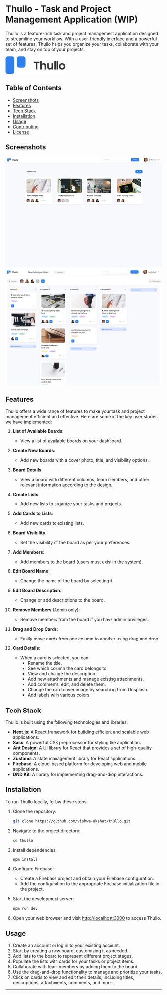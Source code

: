 # Thullo - Task and Project Management Application (WIP)

Thullo is a feature-rich task and project management application designed to streamline your workflow. With a user-friendly interface and a powerful set of features, Thullo helps you organize your tasks, collaborate with your team, and stay on top of your projects.

![Thullo Logo](./src/assets/Logo.svg)

## Table of Contents

-   [Screenshots](#screenshots)
-   [Features](#features)
-   [Tech Stack](#tech-stack)
-   [Installation](#installation)
-   [Usage](#usage)
-   [Contributing](#contributing)
-   [License](#license)

## Screenshots

![Website](./public/Thullo-board.png)
![Website](./public/Thullo.png)

## Features

Thullo offers a wide range of features to make your task and project management efficient and effective. Here are some of the key user stories we have implemented:

1. **List of Available Boards**:

    - View a list of available boards on your dashboard.

2. **Create New Boards**:

    - Add new boards with a cover photo, title, and visibility options.

3. **Board Details**:

    - View a board with different columns, team members, and other relevant information according to the design.

4. **Create Lists**:

    - Add new lists to organize your tasks and projects.

5. **Add Cards to Lists**:

    - Add new cards to existing lists.

6. **Board Visibility**:

    - Set the visibility of the board as per your preferences.

7. **Add Members**:

    - Add members to the board (users must exist in the system).

8. **Edit Board Name**:

    - Change the name of the board by selecting it.

9. **Edit Board Description**:

    - Change or add descriptions to the board.

10. **Remove Members** (Admin only):

    - Remove members from the board if you have admin privileges.

11. **Drag and Drop Cards**:

    - Easily move cards from one column to another using drag and drop.

12. **Card Details**:
    - When a card is selected, you can:
        - Rename the title.
        - See which column the card belongs to.
        - View and change the description.
        - Add new attachments and manage existing attachments.
        - Add comments, edit, and delete them.
        - Change the card cover image by searching from Unsplash.
        - Add labels with various colors.

## Tech Stack

Thullo is built using the following technologies and libraries:

-   **Next.js**: A React framework for building efficient and scalable web applications.
-   **Sass**: A powerful CSS preprocessor for styling the application.
-   **Ant Design**: A UI library for React that provides a set of high-quality components.
-   **Zustand**: A state management library for React applications.
-   **Firebase**: A cloud-based platform for developing web and mobile applications.
-   **DND Kit**: A library for implementing drag-and-drop interactions.

## Installation

To run Thullo locally, follow these steps:

1. Clone the repository:

    ```bash
    git clone https://github.com/vishwa-akshat/thullo.git
    ```

2. Navigate to the project directory:

    ```bash
    cd thullo
    ```

3. Install dependencies:

    ```bash
    npm install
    ```

4. Configure Firebase:

    - Create a Firebase project and obtain your Firebase configuration.
    - Add the configuration to the appropriate Firebase initialization file in the project.

5. Start the development server:

    ```bash
    npm run dev
    ```

6. Open your web browser and visit [http://localhost:3000](http://localhost:3000) to access Thullo.

## Usage

1. Create an account or log in to your existing account.
2. Start by creating a new board, customizing it as needed.
3. Add lists to the board to represent different project stages.
4. Populate the lists with cards for your tasks or project items.
5. Collaborate with team members by adding them to the board.
6. Use the drag-and-drop functionality to manage and prioritize your tasks.
7. Click on cards to view and edit their details, including titles, descriptions, attachments, comments, and more.

---
